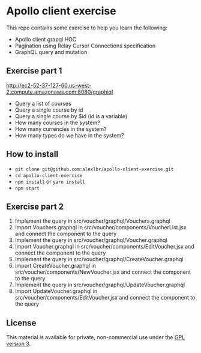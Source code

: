 Apollo client exercise
=========================

This repo contains some exercise to help you learn the following:

- Apollo client grapql HOC
- Pagination using Relay Cursor Connections specification
- GraphQL query and mutation

## Exercise part 1

http://ec2-52-37-127-60.us-west-2.compute.amazonaws.com:8080/graphiql

* Query a list of courses
* Query a single course by id
* Query a single course by $id  (id is a variable)
* How many courses in the system?
* How many currencies in the system?
* How many types do we have in the system?


## How to install

- `git clone git@github.com:alexlbr/apollo-client-exercise.git`
- `cd apollo-client-exercise`
- `npm install` or `yarn install`
- `npm start`

## Exercise part 2

1. Implement the query in src/voucher/graphql/Vouchers.graphql
2. Import Vouchers.graphql in src/voucher/components/VoucherList.jsx and connect the component to the query
3. Implement the query in src/voucher/graphql/Voucher.graphql
4. Import Voucher.graphql in src/voucher/components/EditVoucher.jsx and connect the component to the query
5. Implement the query in src/voucher/graphql/CreateVoucher.graphql
6. Import CreateVoucher.graphql in src/voucher/components/NewVoucher.jsx and connect the component to the query
7. Implement the query in src/voucher/graphql/UpdateVoucher.graphql
8. Import UpdateVoucher.graphql in src/voucher/components/EditVoucher.jsx and connect the component to the query

## License

This material is available for private, non-commercial use under the [GPL version 3](http://www.gnu.org/licenses/gpl-3.0-standalone.html).
